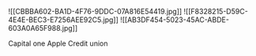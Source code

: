 ![[CBBBA602-BA1D-4F76-9DDC-07A816E54419.jpg]]
![[F8328215-D59C-4E4E-BEC3-E7256AEE92C5.jpg]]
![[AB3DF454-5023-45AC-ABDE-603A0A65F988.jpg]]

Capital one 
Apple
Credit union